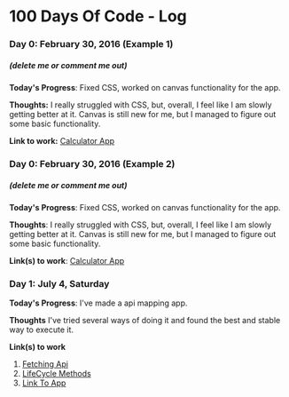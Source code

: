 # 100 Days Of Code - Log

### Day 0: February 30, 2016 (Example 1)
##### (delete me or comment me out)

**Today's Progress**: Fixed CSS, worked on canvas functionality for the app.

**Thoughts:** I really struggled with CSS, but, overall, I feel like I am slowly getting better at it. Canvas is still new for me, but I managed to figure out some basic functionality.

**Link to work:** [Calculator App](http://www.example.com)

### Day 0: February 30, 2016 (Example 2)
##### (delete me or comment me out)

**Today's Progress**: Fixed CSS, worked on canvas functionality for the app.

**Thoughts**: I really struggled with CSS, but, overall, I feel like I am slowly getting better at it. Canvas is still new for me, but I managed to figure out some basic functionality.

**Link(s) to work**: [Calculator App](http://www.example.com)


### Day 1: July 4, Saturday

**Today's Progress**: I've made a api mapping app.

**Thoughts** I've tried several ways of doing it and found the best and stable way to execute it.

**Link(s) to work**
1. [Fetching Api](https://scrimba.com/p/p7P5Hd/c79Jask)
2. [LifeCycle Methods](https://www.codingame.com/playgrounds/8747/react-lifecycle-methods-render-and-componentdidmount)
3. [Link To App](https://codesandbox.io/s/new-wind-lldqp?file=/src/components/cardList.js)
